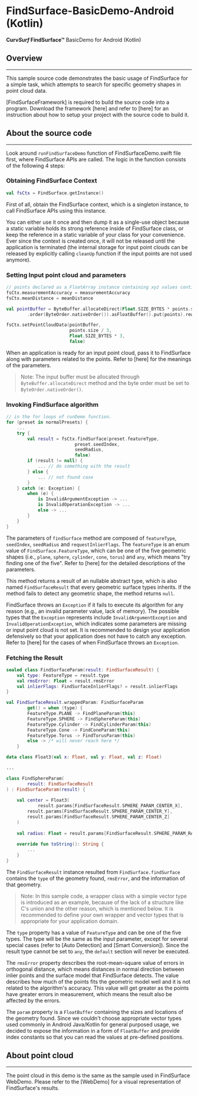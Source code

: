 
# FindSurface-BasicDemo-Android (Kotlin)

**Curv*Surf* FindSurface™** BasicDemo for Android (Kotlin)

## Overview

----

This sample source code demonstrates the basic usage of FindSurface for a simple task, which attempts to search for specific geometry shapes in point cloud data. 

[FindSurfaceFramework] is required to build the source code into a program. Download the framework [here] and refer to [here] for an instruction about how to setup your project with the source code to build it.



## About the source code

----

Look around  `runFindSurfaceDemo` function of FindSurfaceDemo.swift file first, where FindSurface APIs are called.  The logic in the function consists of the following 4 steps:

### Obtaining FindSurface Context

````kotlin
val fsCtx = FindSurface.getInstance()
````

First of all, obtain the FindSurface context, which is a singleton instance, to call FindSurface APIs using this instance.

You can either use it once and then dump it as a single-use object because a static variable holds its strong reference inside of FindSurface class, or keep the reference in a static variable of your class for your convenience. Ever since the context is created once, it will not be released until the application is terminated (the internal storage for input point clouds can be released by explicitly calling `cleanUp` function if the input points are not used anymore).

### Setting Input point cloud and parameters

````kotlin
// points declared as a FloatArray instance containing xyz values contiguously
fsCtx.measurementAccuracy = measurementAccuracy
fsCtx.meanDistance = meanDistance

val pointBuffer = ByteBuffer.allocateDirect(Float.SIZE_BYTES * points.size)
		.order(ByteOrder.nativeOrder()).asFloatBuffer().put(points).rewind()

fsCtx.setPointCloudData(pointBuffer, 
                        points.size / 3,
                        Float.SIZE_BYTES * 3,
                        false)
````

When an application is ready for an input point cloud, pass it to FindSurface along with parameters related to the points. Refer to [here] for the meanings of the parameters.

> Note: The input buffer must be allocated through  `ByteBuffer.allocateDirect` method and the byte order must be set to  `ByteOrder.nativeOrder()`. 

### Invoking FindSurface algorithm

````kotlin
// in the for loops of runDemo function.
for (preset in normalPresets) {
  	...
  	try {
      	val result = fsCtx.findSurface(preset.featureType,
                          preset.seedIndex,
                          seedRadius,
                          false)
      	if (result != null) {
          	... // do something with the result
        } else {
          	... // not found case
        }
    } catch (e: Exception) {
      	when (e) {
          	is InvalidArgumentException -> ...
          	is InvalidOperationException -> ...
          	else -> ...
        }
    }
}
````

The parameters of  `findSurface` method are composed of `featureType`, `seedIndex`, `seedRadius` and `requestInlierFlags`. The `featureType` is an enum value of `FindSurface.FeatureType`, which can be one of the five geometric shapes (i.e., `plane`, `sphere`, `cylinder`, `cone`, `torus`) and `any`, which means "try finding one of the five". Refer to [here] for the detailed descriptions of the parameters.

This method returns a result of an nullable abstract type, which is also named `FindSurfaceResult` that every geometric surface types inherits. If the method fails to detect any geometric shape, the method returns `null`.

FindSurface throws an `Exception` if it fails to execute its algorithm for any reason (e.g., an invalid parameter value, lack of memory). The possible types that the  `Exception`  represents include `InvalidArgumentException` and `InvalidOperationException`, which indicates some parameters are missing or input point cloud is not set. It is recommended to design your application defensively so that your application does not have to catch any exception. Refer to [here] for the cases of when FindSurface throws an `Exception`.

### Fetching the Result

````kotlin
sealed class FindSurfaceParam(result: FindSurfaceResult) {
  	val type: FeatureType = result.type
  	val rmsError: Float = result.rmsError
  	val inlierFlags: FindSurfaceInlierFlags? = result.inlierFlags
}

val FindSurfaceResult.wrappedParam: FindSurfaceParam
		get() = when (type) {
      	FeatureType.PLANE -> FindPlaneParam(this)
      	FeatureType.SPHERE -> FindSphereParam(this)
      	FeatureType.Cylinder -> FindCylinderParam(this)
      	FeatureType.Cone -> FindConeParam(this)
      	FeatureType.Torus -> FindTorusParam(this)
      	else -> /* will never reach here */
    }

data class Float3(val x: Float, val y: Float, val z: Float)

...

class FindSphereParam(
		result: FindSurfaceResult
) : FindSurfaceParam(result) {
  
  	val center = Float3(
    		result.params[FindSurfaceResult.SPHERE_PARAM_CENTER_X],
      	result.params[FindSurfaceResult.SPHERE_PARAM_CENTER_Y],
      	result.params[FindSurfaceResult.SPHERE_PARAM_CENTER_Z]
    )
  
  	val radius: Float = result.params[FindSurfaceResult.SPHERE_PARAM_RADIUS]
  
  	override fun toString(): String {
      	...
    }
}
````

The  `FindSurfaceResult` instance resulted from `FindSurface.findSurface` contains the `type` of the geometry found, `rmsError`, and the information of that geometry. 

>  Note: In this sample code, a wrapper class with a simple vector type is introduced as an example, because of the lack of a structure like C's union and the other reason, which is mentioned below. It is recommended to define your own wrapper and vector types that is appropriate for your application domain.

The `type` property has a value of `FeatureType` and can be one of the five types. The type will be the same as the input parameter, except for several special cases (refer to [Auto Detection] and [Smart Conversion]). Since the result type cannot be set to `any`, the `default` section will never be executed. 

The `rmsError` property describes the root-mean-square value of errors in orthogonal distance, which means distances in normal direction between inlier points and the surface model that FindSurface detects. The value describes how much of the points fits the geometric model well and it is not related to the algorithm's accuracy. This value will get greater as the points have greater errors in measurement, which means the result also be affected by the errors.

The `param` property is a `FloatBuffer` containing the sizes and locations of the geometry found. Since we couldn't choose appropriate vector types used commonly in Android Java/Kotlin for general purposed usage, we decided to expose the information in a form of `FloatBuffer` and provide index constants so that you can read the values at pre-defined positions.



## About point cloud

--------------------

The point cloud in this demo is the same as the sample used in FindSurface WebDemo. Please refer to the [WebDemo] for a visual representation of FindSurface's results. 


